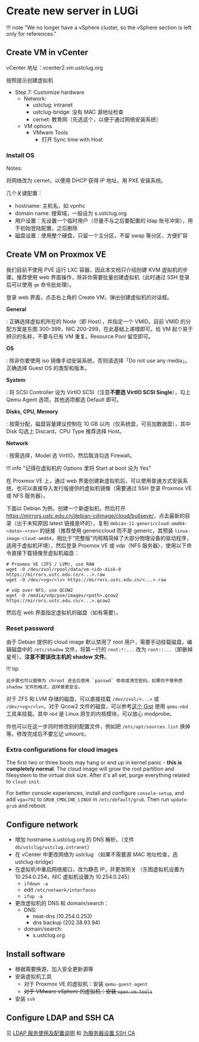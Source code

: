 # Create new server in LUGi

!!! note "We no longer have a vSphere cluster, so the vSphere section is left only for references."

## Create VM in vCenter

vCenter 地址：vcenter2.vm.ustclug.org

按照提示创建虚拟机

- Step 7: Customize hardware
  - Network:
    - ustclug: intranet
    - ustclug-bridge: 没有 MAC 源地址检查
    - cernet: 教育网（先选这个，以便于通过网络安装系统）
  - VM options
    - VMware Tools
      - 打开 Sync time with Host

### Install OS

Notes:

将网络改为 cernet，以便用 DHCP 获得 IP 地址，用 PXE 安装系统。

几个关键配置：

- hostname: 主机名，如 vpnhc
- domain name: 搜索域，一般设为 s.ustclug.org
- 用户设置：先设置一个临时用户（尽量不与之后要配置的 ldap 账号冲突），用于初始登陆配置，之后删除
- 磁盘设置：使用整个硬盘，只留一个主分区，不留 swap 等分区，方便扩容

## Create VM on Proxmox VE

我们目前不使用 PVE 运行 LXC 容器，因此本文档只介绍创建 KVM 虚拟机的步骤。推荐使用 web 界面操作，除非你需要批量创建虚拟机（此时通过 SSH 登录后可以使用 `qm` 命令批处理）。

登录 web 界面，点击右上角的 Create VM，弹出创建虚拟机的对话框。

**General**

:   正确选择虚拟机所在的 Node（即 Host），并指定一个 VMID。目前 VMID 的分配方案是东图 300-399，NIC 200-299，在此基础上递增即可。给 VM 起个易于辨识的名称，不要与已有 VM 重复。Resource Pool 留空即可。

**OS**

:   除非你要使用 iso 镜像手动安装系统，否则请选择「Do not use any media」。正确选择 Guest OS 的类型和版本。

**System**

:   将 SCSI Controller 设为 VirtIO SCSI（注意**不要选 VirtIO SCSI Single**），勾上 Qemu Agent 选项，其他选项都选 Default 即可。

**Disks, CPU, Memory**

:   按需分配，磁盘容量建议控制在 10 GB 以内（仅系统盘，可另加数据盘），其中 Disk 勾选上 Discard，CPU Type 推荐选择 Host。

**Network**

:   按需选择，Model 选 VirtIO，然后取消勾选 Firewall。

!!! info "记得在虚拟机的 Options 里将 Start at boot 设为 Yes"

在 Proxmox VE 上，通过 web 界面创建新虚拟机后，可以使用普通方式安装系统，也可以直接导入发行版提供的虚拟机镜像（需要通过 SSH 登录 Proxmox VE 或 NFS 服务器）。

下面以 Debian 为例，创建一个新虚拟机，然后打开 <https://mirrors.ustc.edu.cn/debian-cdimage/cloud/bullseye/>，点击最新的目录（出于未知原因 latest 链接是坏的），复制 `debian-11-genericcloud-amd64-<date>-<rev>` 的链接（推荐使用 genericcloud 而不是 generic，其预装 `linux-image-cloud-amd64`，相比于“完整版”内核精简掉了大部分物理设备的驱动程序，适用于虚拟机环境），然后登录 Proxmox VE 或 vdp（NFS 服务器），使用以下命令直接下载镜像至虚拟机磁盘：

```shell
# Proxmox VE (ZFS / LVM), use RAW
wget -O /dev/zvol/rpool/data/vm-<id>-disk-0 https://mirrors.ustc.edu.cn/<...>.raw
wget -O /dev/<vg>/<lv> https://mirrors.ustc.edu.cn/<...>.raw

# vdp over NFS, use QCOW2
wget -O /media/vdp/pve/images/<path>.qcow2 https://mirrors.ustc.edu.cn/<...>.qcow2
```

然后在 web 界面指定虚拟机的磁盘（如有需要）。

### Reset password

由于 Debian 提供的 cloud image 默认禁用了 root 用户，需要手动挂载磁盘，编辑磁盘中的 `/etc/shadow` 文件，将第一行的 `root:*:...` 改为 `root::...`（即删掉星号）。**注意不要误改主机的 shadow 文件**。

!!! tip

    此步骤也可以替换为 chroot 进去后使用 `passwd` 修改或清空密码。如果你不够熟悉 shadow 文件的格式，这样做更安全。

对于 ZFS 和 LVM 存储的磁盘，可以直接挂载 `/dev/zvol/<...>` 或 `/dev/<vg>/<lv>`。对于 Qcow2 文件的磁盘，可以参考[这个 Gist][gist] 使用 `qemu-nbd` 工具来挂载。其中 `nbd` 是 Linux 原生的内核模块，可以放心 modprobe。

  [gist]: https://gist.github.com/shamil/62935d9b456a6f9877b5

你也可以在这一步同时修改别的配置文件，例如把 `/etc/apt/sources.list` 换掉等。修改完成后不要忘记 umount。

### Extra configurations for cloud images

The first two or three boots may hang or end up in kernel panic - **this is completely normal**. The cloud image will grow the root partition and filesystem to the virtual disk size. After it's all set, purge everything related to `cloud-init`.

For better console experiences, install and configure `console-setup`, and add `vga=792` to `GRUB_CMDLINE_LINUX` in `/etc/default/grub`. Then run `update-grub` and reboot.

## Configure network

- 增加 hostname.s.ustclug.org 的 DNS 解析。（文件 `db/ustclug/ustclug.intranet`）
- 在 vCenter 中更改网络为 ustclug （如果不需要源 MAC 地址检查，选 ustclug-bridge）
- 在虚拟机中重启网络接口，改为静态 IP，并更改网关 （东图虚拟机设置为 10.254.0.254，NIC 虚拟机设置为 10.254.0.245）
  - `ifdown -a`
  - edit `/etc/network/interfaces`
  - `ifup -a`
- 更改虚拟机的 DNS 和 domain/search：
  - DNS:
    - neat-dns (10.254.0.253)
    - dns backup (202.38.93.94)
  - domain/search:
    - s.ustclug.org

## Install software

- 根据需要换源，加入安全更新源等
- 安装虚拟机工具
  - 对于 Proxmox VE 的虚拟机：安装 `qemu-guest-agent`
  - <s>对于 VMware vSphere 的虚拟机：安装 `open-vm-tools`</s>
- 安装 `ssh`

## Configure LDAP and SSH CA

见 [LDAP 服务使用及配置说明](../../infrastructure/ldap.md) 和 [为服务器设置 SSH CA](../../infrastructure/sshca.md#issue-a-server-certificate)
